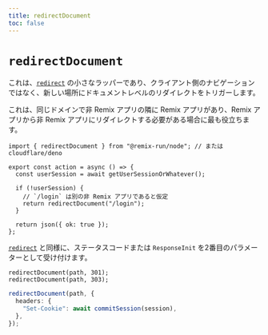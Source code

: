 ```yaml
---
title: redirectDocument
toc: false
---
```


# `redirectDocument`

これは、[`redirect`][redirect] の小さなラッパーであり、クライアント側のナビゲーションではなく、新しい場所にドキュメントレベルのリダイレクトをトリガーします。

これは、同じドメインで非 Remix アプリの隣に Remix アプリがあり、Remix アプリから非 Remix アプリにリダイレクトする必要がある場合に最も役立ちます。

```tsx lines=[1,7]
import { redirectDocument } from "@remix-run/node"; // または cloudflare/deno

export const action = async () => {
  const userSession = await getUserSessionOrWhatever();

  if (!userSession) {
    // `/login` は別の非 Remix アプリであると仮定
    return redirectDocument("/login");
  }

  return json({ ok: true });
};
```

[`redirect`][redirect] と同様に、ステータスコードまたは `ResponseInit` を2番目のパラメーターとして受け付けます。

```
redirectDocument(path, 301);
redirectDocument(path, 303);
```

```ts
redirectDocument(path, {
  headers: {
    "Set-Cookie": await commitSession(session),
  },
});
```

[redirect]: ./redirect
